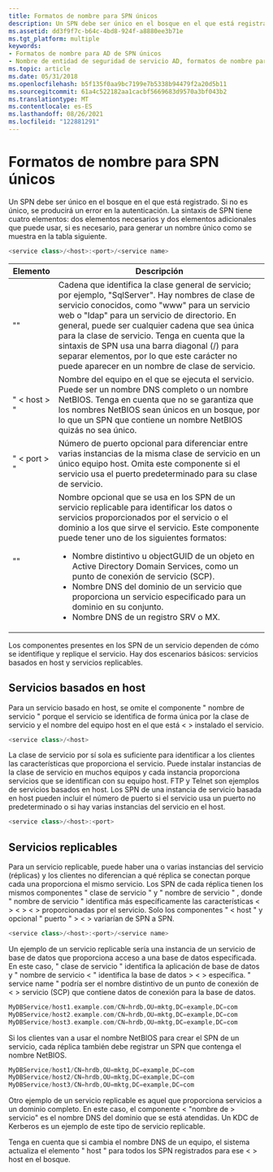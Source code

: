 ```yaml
---
title: Formatos de nombre para SPN únicos
description: Un SPN debe ser único en el bosque en el que está registrado.
ms.assetid: dd3f9f7c-b64c-4bd8-924f-a8880ee3b71e
ms.tgt_platform: multiple
keywords:
- Formatos de nombre para AD de SPN únicos
- Nombre de entidad de seguridad de servicio AD, formatos de nombre para
ms.topic: article
ms.date: 05/31/2018
ms.openlocfilehash: b5f135f0aa9bc7199e7b5338b94479f2a20d5b11
ms.sourcegitcommit: 61a4c522182aa1cacbf5669683d9570a3bf043b2
ms.translationtype: MT
ms.contentlocale: es-ES
ms.lasthandoff: 08/26/2021
ms.locfileid: "122881291"
---
```

# <a name="name-formats-for-unique-spns"></a>Formatos de nombre para SPN únicos

Un SPN debe ser único en el bosque en el que está registrado. Si no es único, se producirá un error en la autenticación. La sintaxis de SPN tiene cuatro elementos: dos elementos necesarios y dos elementos adicionales que puede usar, si es necesario, para generar un nombre único como se muestra en la tabla siguiente.


```C++
<service class>/<host>:<port>/<service name>
```






| Elemento | Descripción | 
|---------|-------------|
| "<service class>" | Cadena que identifica la clase general de servicio; por ejemplo, "SqlServer". Hay nombres de clase de servicio conocidos, como "www" para un servicio web o "ldap" para un servicio de directorio. En general, puede ser cualquier cadena que sea única para la clase de servicio. Tenga en cuenta que la sintaxis de SPN usa una barra diagonal (/) para separar elementos, por lo que este carácter no puede aparecer en un nombre de clase de servicio. | 
| " &lt; host &gt; " | Nombre del equipo en el que se ejecuta el servicio. Puede ser un nombre DNS completo o un nombre NetBIOS. Tenga en cuenta que no se garantiza que los nombres NetBIOS sean únicos en un bosque, por lo que un SPN que contiene un nombre NetBIOS quizás no sea único. | 
| " &lt; port &gt; " | Número de puerto opcional para diferenciar entre varias instancias de la misma clase de servicio en un único equipo host. Omita este componente si el servicio usa el puerto predeterminado para su clase de servicio. | 
| "<service name>" | Nombre opcional que se usa en los SPN de un servicio replicable para identificar los datos o servicios proporcionados por el servicio o el dominio a los que sirve el servicio. Este componente puede tener uno de los siguientes formatos:<ul><li>Nombre distintivo u objectGUID de un objeto en Active Directory Domain Services, como un punto de conexión de servicio (SCP).</li><li>Nombre DNS del dominio de un servicio que proporciona un servicio especificado para un dominio en su conjunto.</li><li>Nombre DNS de un registro SRV o MX.</li></ul> | 




 

Los componentes presentes en los SPN de un servicio dependen de cómo se identifique y replique el servicio. Hay dos escenarios básicos: servicios basados en host y servicios replicables.

## <a name="host-based-services"></a>Servicios basados en host

Para un servicio basado en host, se omite el componente " nombre de servicio " porque el servicio se identifica de forma única por la clase de servicio y el nombre del equipo host en el que está &lt; &gt; instalado el servicio.


```C++
<service class>/<host>
```



La clase de servicio por sí sola es suficiente para identificar a los clientes las características que proporciona el servicio. Puede instalar instancias de la clase de servicio en muchos equipos y cada instancia proporciona servicios que se identifican con su equipo host. FTP y Telnet son ejemplos de servicios basados en host. Los SPN de una instancia de servicio basada en host pueden incluir el número de puerto si el servicio usa un puerto no predeterminado o si hay varias instancias del servicio en el host.


```C++
<service class>/<host>:<port>
```



## <a name="replicable-services"></a>Servicios replicables

Para un servicio replicable, puede haber una o varias instancias del servicio (réplicas) y los clientes no diferencian a qué réplica se conectan porque cada una proporciona el mismo servicio. Los SPN de cada réplica tienen los mismos componentes " clase de servicio " y " nombre de servicio " , donde " nombre de servicio " identifica más específicamente las características &lt; &gt; &lt; &gt; &lt; &gt; proporcionadas por el servicio. Solo los componentes " &lt; host " y opcional " puerto " &gt; &lt; &gt; variarían de SPN a SPN.


```C++
<service class>/<host>:<port>/<service name>
```



Un ejemplo de un servicio replicable sería una instancia de un servicio de base de datos que proporciona acceso a una base de datos especificada. En este caso, " clase de servicio " identifica la aplicación de base de datos y " nombre de servicio &lt; " identifica la base de datos &gt; &lt; &gt; específica. " service name " podría ser el nombre distintivo de un punto de conexión de &lt; &gt; servicio (SCP) que contiene datos de conexión para la base de datos.


```C++
MyDBService/host1.example.com/CN=hrdb,OU=mktg,DC=example,DC=com
MyDBService/host2.example.com/CN=hrdb,OU=mktg,DC=example,DC=com
MyDBService/host3.example.com/CN=hrdb,OU=mktg,DC=example,DC=com
```



Si los clientes van a usar el nombre NetBIOS para crear el SPN de un servicio, cada réplica también debe registrar un SPN que contenga el nombre NetBIOS.


```C++
MyDBService/host1/CN=hrdb,OU=mktg,DC=example,DC=com
MyDBService/host2/CN=hrdb,OU=mktg,DC=example,DC=com
MyDBService/host3/CN=hrdb,OU=mktg,DC=example,DC=com
```



Otro ejemplo de un servicio replicable es aquel que proporciona servicios a un dominio completo. En este caso, el componente &lt; "nombre de &gt; servicio" es el nombre DNS del dominio que se está atendidas. Un KDC de Kerberos es un ejemplo de este tipo de servicio replicable.

Tenga en cuenta que si cambia el nombre DNS de un equipo, el sistema actualiza el elemento " host " para todos los SPN registrados para ese &lt; &gt; host en el bosque.

 

 




